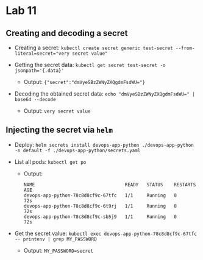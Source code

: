 # Lab 11

## Creating and decoding a secret

- Creating a secret: `kubectl create secret generic test-secret --from-literal=secret="very secret value"`

- Getting the secret data: `kubectl get secret test-secret -o jsonpath='{.data}'`
  - Output: `{"secret":"dmVyeSBzZWNyZXQgdmFsdWU="}`

- Decoding the obtained secret data: `echo "dmVyeSBzZWNyZXQgdmFsdWU=" | base64 --decode`
  - Output: `very secret value`

## Injecting the secret via `helm`

- Deploy: `helm secrets install devops-app-python ./devops-app-python -n default -f ./devops-app-python/secrets.yaml`

- List all pods: `kubectl get po`
    - Output:
        ```
        NAME                                 READY   STATUS    RESTARTS   AGE
        devops-app-python-78c8d8cf9c-67tfc   1/1     Running   0          72s
        devops-app-python-78c8d8cf9c-6t9rj   1/1     Running   0          72s
        devops-app-python-78c8d8cf9c-sb5j9   1/1     Running   0          72s
        ```

- Get the secret value: `kubectl exec devops-app-python-78c8d8cf9c-67tfc -- printenv | grep MY_PASSWORD`
  - Output: `MY_PASSWORD=secret`